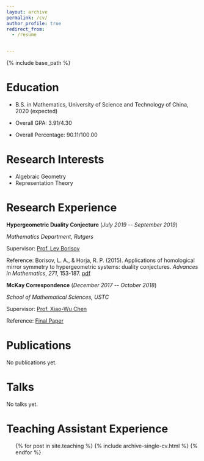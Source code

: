 ```yaml
---
layout: archive
permalink: /cv/
author_profile: true
redirect_from:
  - /resume


---
```


{% include base_path %}

# Education

- B.S. in Mathematics, University of Science and Technology of China, 2020 (expected)



- Overall GPA: 3.91/4.30

- Overall Percentage: 90.11/100.00

# Research Interests

- Algebraic Geometry
- Representation Theory

# Research Experience

**Hypergeometric Duality Conjecture**                                                                        (*July 2019 -- September 2019*)

*Mathematics Department, Rutgers*

Supervisor: [Prof. Lev Borisov](http://sites.math.rutgers.edu/~borisov/)

Reference: Borisov, L. A., & Horja, R. P. (2015). Applications of homological mirror symmetry to hypergeometric systems: duality conjectures. *Advances in Mathematics*, *271*, 153-187. [pdf]()

**McKay Correspondence**                                                                                            (*December 2017 -- October 2018*)

*School of Mathematical Sciences, USTC*

Supervisor: [Prof. Xiao-Wu Chen](http://home.ustc.edu.cn/~xwchen/)

Reference: [Final Paper]()

# Publications

No publications yet.

# Talks

No talks yet.

# Teaching Assistant Experience

  <ul>{% for post in site.teaching %}
    {% include archive-single-cv.html %}
  {% endfor %}</ul>
